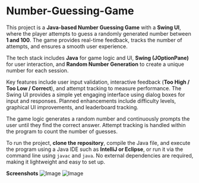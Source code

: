 # Number-Guessing-Game
This project is a **Java-based Number Guessing Game** with a **Swing UI**, where the player attempts to guess a randomly generated number between **1 and 100**. The game provides real-time feedback, tracks the number of attempts, and ensures a smooth user experience.  

The tech stack includes **Java** for game logic and UI, **Swing (JOptionPane)** for user interaction, and **Random Number Generation** to create a unique number for each session.  

Key features include user input validation, interactive feedback (**Too High / Too Low / Correct**), and attempt tracking to measure performance. The Swing UI provides a simple yet engaging interface using dialog boxes for input and responses. Planned enhancements include difficulty levels, graphical UI improvements, and leaderboard tracking.  

The game logic generates a random number and continuously prompts the user until they find the correct answer. Attempt tracking is handled within the program to count the number of guesses.  

To run the project, **clone the repository**, compile the Java file, and execute the program using a Java IDE such as **IntelliJ or Eclipse**, or run it via the command line using `javac` and `java`. No external dependencies are required, making it lightweight and easy to set up.

**Screenshots**
![Image](https://github.com/user-attachments/assets/08cda8bf-a374-4c4b-ade4-21c096bc80ac)
![Image](https://github.com/user-attachments/assets/45361725-37a4-469d-960e-8905e1fb462d)

